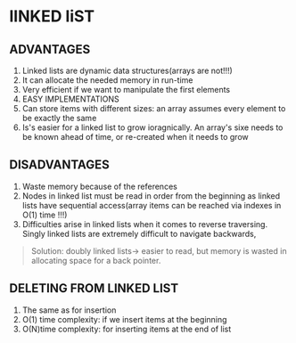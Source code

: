 # lINKED liST

## ADVANTAGES

1. Linked lists are dynamic data structures(arrays are not!!!)
2. It can allocate the needed memory in run-time
3. Very efficient if we want to manipulate the first elements
4. EASY IMPLEMENTATIONS
5. Can store items with different sizes: an array assumes every element to be exactly the same
6. Is's easier for a linked list to grow ioragnically. An array's sixe needs to be known ahead of time, or re-created when it needs to grow

## DISADVANTAGES

1. Waste memory because of the references
2. Nodes in linked list must be read in order from the beginning as linked lists have sequential access(array items can be reached via indexes in O(1) time !!!)
3. Difficulties arise in linked lists when it comes to reverse traversing. Singly linked lists are extremely difficult to navigate backwards,

>Solution: doubly linked lists-> easier to read, but memory is wasted in allocating space for a back pointer.

## DELETING FROM LINKED LIST

1. The same as for insertion
2. O(1) time complexity: if we insert items at the beginning
3. O(N)time complexity: for inserting items at the end of list